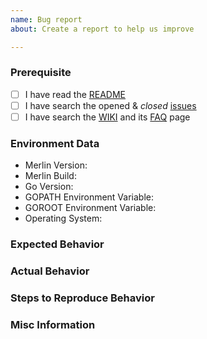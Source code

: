 ```yaml
---
name: Bug report
about: Create a report to help us improve

---
```


### Prerequisite
* [ ] I have read the [README](https://github.com/al3agamy/merlin/blob/master/README.MD)
* [ ] I have search the opened & _closed_ [issues](https://github.com/al3agamy/merlin/issues)
* [ ] I have search the [WIKI](https://github.com/al3agamy/merlin/wiki) and its [FAQ](https://github.com/al3agamy/merlin/wiki/FAQ) page
### Environment Data
* Merlin Version:
* Merlin Build:
* Go Version:
* GOPATH Environment Variable:
* GOROOT Environment Variable:
* Operating System:

### Expected Behavior

### Actual Behavior

### Steps to Reproduce Behavior

### Misc Information
